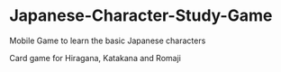 # Japanese-Character-Study-Game
Mobile Game to learn the basic Japanese characters

Card game for Hiragana, Katakana and Romaji
